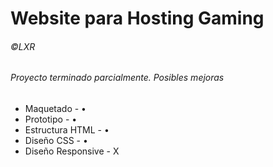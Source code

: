 # Website para Hosting Gaming
###### ©LXR
###### Proyecto terminado parcialmente. Posibles mejoras

- Maquetado - •
- Prototipo - •
- Estructura HTML - •
- Diseño CSS - •
- Diseño Responsive - X
